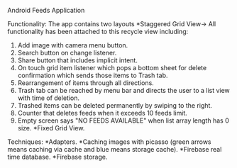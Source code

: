 Android Feeds Application

Functionality:
The app contains two layouts 
*Staggered Grid View-> All functionality has been attached to this recycle view including:
1. Add image with camera menu button.
2. Search button on change listener.
3. Share button that includes implicit intent.
4. On touch grid item listener which pops a bottom sheet for delete confirmation which sends those items to Trash tab.
5. Rearrangement of items through all directions.
6. Trash tab can be reached by menu bar and directs the user to a list view with time of deletion.
7. Trashed items can be deleted permanently by swiping to the right.
8. Counter that deletes feeds when it exceeds 10 feeds limit.
9. Empty screen says "NO FEEDS AVAILABLE" when list array length has 0 size.
*Fixed Grid View.

Techniques:
*Adapters.
*Caching images with picasso (green arrows means caching via cache and blue means storage cache).
*Firebase real time database.
*Firebase storage.



